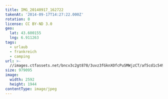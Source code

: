 ```yaml
---
title: IMG_20140917_162722
takenAt: '2014-09-17T14:27:22.000Z'
rotation: 0
license: CC BY-ND 3.0
geo:
  lat: 43.600155
  lng: 6.911263
tags:
  - urlaub
  - frankreich
  - camping
url: >-
  //images.ctfassets.net/bncv3c2gt878/3uvz3fGknXOfcPuSMWjzCT/af5cd1c5498d984fbe0d4e2ba6696912/img_20140917_162722_28278704836_o
size: 979095
image:
  width: 2592
  height: 1944
contentType: image/jpeg
---
```


